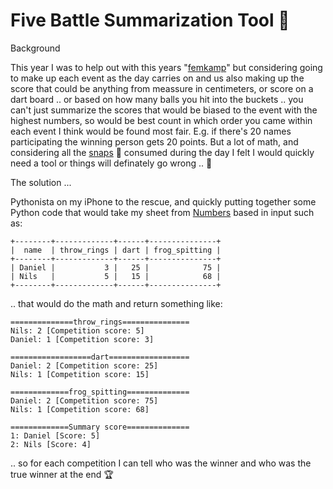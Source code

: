 # Five Battle Summarization Tool 🎯

Background

This year I was to help out with this years "[femkamp](https://visitsweden.com/what-to-do/culture-history-and-art/swedish-traditions/midsummer-tradition/midsummer-sweden-something-another-world/)" but considering going to make up each event as the day carries on and us also making up the score that could be anything from meassure in centimeters, or score on a dart board .. or based on how many balls you hit into the buckets .. you can't just summarize the scores that would be biased to the event with the highest numbers, so would be best count in which order you came within each event I think would be found most fair. E.g. if there's 20 names participating the winning person gets 20 points. But a lot of math, and considering all the [snaps](https://en.wikipedia.org/wiki/Snaps) 🥃 consumed during the day I felt I would quickly need a tool or things will definately go wrong .. 🥴

The solution ... 

Pythonista on my iPhone to the rescue, and quickly putting together some Python code that would take my sheet from [Numbers](https://apps.apple.com/se/app/numbers/id361304891?l=en-GB) based in input such as:

```
+--------+-------------+------+---------------+
|  name  | throw_rings | dart | frog_spitting |
+--------+-------------+------+---------------+
| Daniel |           3 |   25 |            75 |
| Nils   |           5 |   15 |            68 |
+--------+-------------+------+---------------+
```

.. that would do the math and return something like:

```
==============throw_rings===============
Nils: 2 [Competition score: 5]
Daniel: 1 [Competition score: 3]

==================dart==================
Daniel: 2 [Competition score: 25]
Nils: 1 [Competition score: 15]

=============frog_spitting==============
Daniel: 2 [Competition score: 75]
Nils: 1 [Competition score: 68]

=============Summary score==============
1: Daniel [Score: 5]
2: Nils [Score: 4]
```

.. so for each competition I can tell who was the winner and who was the true winner at the end 🏆

